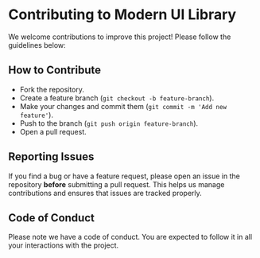 # Contributing to Modern UI Library

We welcome contributions to improve this project! Please follow the guidelines below:

## How to Contribute
- Fork the repository.
- Create a feature branch (`git checkout -b feature-branch`).
- Make your changes and commit them (`git commit -m 'Add new feature'`).
- Push to the branch (`git push origin feature-branch`).
- Open a pull request.

## Reporting Issues
If you find a bug or have a feature request, please open an issue in the repository **before** submitting a pull request. This helps us manage contributions and ensures that issues are tracked properly.

## Code of Conduct
Please note we have a code of conduct. You are expected to follow it in all your interactions with the project.